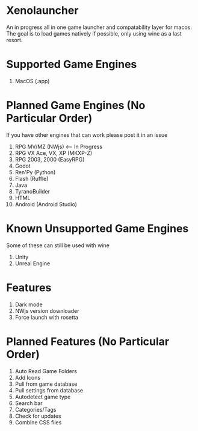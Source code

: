 # Xenolauncher
An in progress all in one game launcher and compatability layer for macos. The goal is to load games natively if possible, only using wine as a last resort.

# Supported Game Engines
1. MacOS (.app)

# Planned Game Engines (No Particular Order)
If you have other engines that can work please post it in an issue<br>
1. RPG MV/MZ (NWjs) <-- In Progress
2. RPG VX Ace, VX, XP (MKXP-Z)
3. RPG 2003, 2000 (EasyRPG)
3. Godot
4. Ren'Py (Python)
5. Flash (Ruffle)
6. Java
7. TyranoBuilder
8. HTML
9. Android (Android Studio)

# Known Unsupported Game Engines
Some of these can still be used with wine<br>
1. Unity
2. Unreal Engine

# Features
1. Dark mode
2. NWjs version downloader
3. Force launch with rosetta

# Planned Features (No Particular Order)
1. Auto Read Game Folders
2. Add Icons
3. Pull from game database
4. Pull settings from database
5. Autodetect game type
6. Search bar
7. Categories/Tags
8. Check for updates
9. Combine CSS files